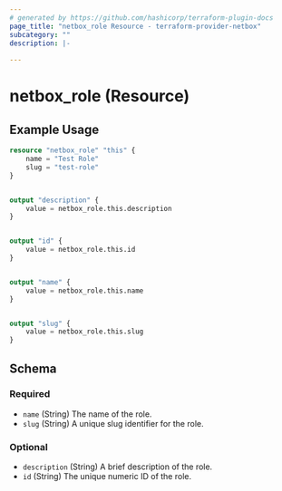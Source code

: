 ```yaml
---
# generated by https://github.com/hashicorp/terraform-plugin-docs
page_title: "netbox_role Resource - terraform-provider-netbox"
subcategory: ""
description: |-
  
---
```


# netbox_role (Resource)



## Example Usage

```terraform
resource "netbox_role" "this" {
    name = "Test Role"
    slug = "test-role"
}


output "description" {
    value = netbox_role.this.description
}


output "id" {
    value = netbox_role.this.id
}


output "name" {
    value = netbox_role.this.name
}


output "slug" {
    value = netbox_role.this.slug
}
```

<!-- schema generated by tfplugindocs -->
## Schema

### Required

- `name` (String) The name of the role.
- `slug` (String) A unique slug identifier for the role.

### Optional

- `description` (String) A brief description of the role.
- `id` (String) The unique numeric ID of the role.
